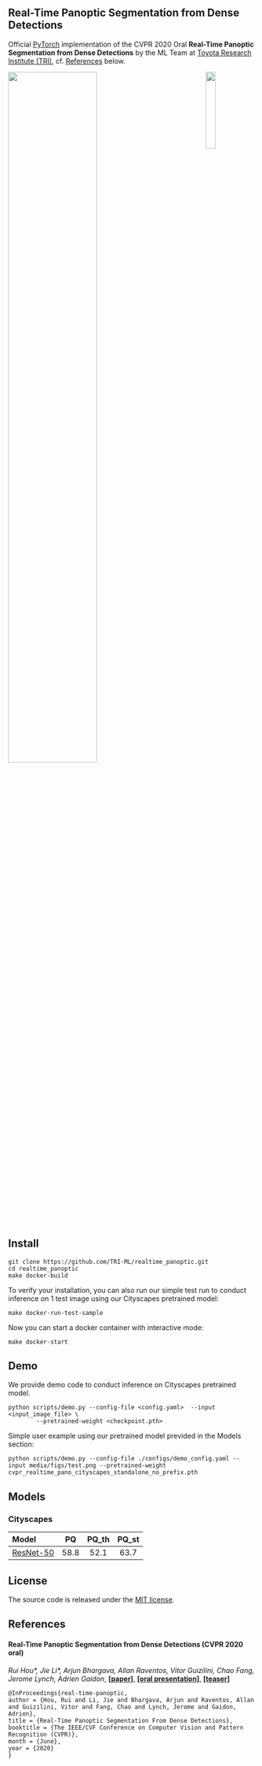 ## Real-Time Panoptic Segmentation from Dense Detections

Official [PyTorch](https://pytorch.org/) implementation of the CVPR 2020 Oral **Real-Time Panoptic Segmentation from Dense Detections** by the ML Team at [Toyota Research Institute (TRI)](https://www.tri.global/), cf. [References](#references) below.

<a href="https://www.tri.global/" target="_blank">
 <img align="right" src="/media/figs/tri-logo.png" width="20%"/>
</a>

<a href="https://www.youtube.com/watch?v=xrxaRU2g2vo" target="_blank">
<img width="60%" src="/media/figs/panoptic-teaser.gif"/>
</a>

## Install
```
git clone https://github.com/TRI-ML/realtime_panoptic.git
cd realtime_panoptic
make docker-build
```

To verify your installation, you can also run our simple test run to conduct inference on 1 test image using our Cityscapes pretrained model:
```
make docker-run-test-sample
```

Now you can start a docker container with interactive mode:
```
make docker-start
```
## Demo
We provide demo code to conduct inference on Cityscapes pretrained model. 
```
python scripts/demo.py --config-file <config.yaml>  --input <input_image_file> \
        --pretrained-weight <checkpoint.pth>
```
Simple user example using our pretrained model previded in the Models section:
```
python scripts/demo.py --config-file ./configs/demo_config.yaml --input media/figs/test.png --pretrained-weight cvpr_realtime_pano_cityscapes_standalone_no_prefix.pth
```

## Models
 

### Cityscapes
| Model |  PQ | PQ_th | PQ_st | 
| :--- | :---: | :---: | :---: | 
| [ResNet-50](https://tri-ml-public.s3.amazonaws.com/github/realtime_panoptic/models/cvpr_realtime_pano_cityscapes_standalone_no_prefix.pth) | 58.8 | 52.1| 63.7 |

## License

The source code is released under the [MIT license](LICENSE.md).

## References

#### Real-Time Panoptic Segmentation from Dense Detections (CVPR 2020 oral)
*Rui Hou\*, Jie Li\*, Arjun Bhargava, Allan Raventos, Vitor Guizilini, Chao Fang, Jerome Lynch, Adrien Gaidon*, [**[paper]**](https://arxiv.org/abs/1912.01202), [**[oral presentation]**](https://www.youtube.com/watch?v=xrxaRU2g2vo), [**[teaser]**](https://www.youtube.com/watch?v=_N4kGJEg-rM)
```
@InProceedings{real-time-panoptic,
author = {Hou, Rui and Li, Jie and Bhargava, Arjun and Raventos, Allan and Guizilini, Vitor and Fang, Chao and Lynch, Jerome and Gaidon, Adrien},
title = {Real-Time Panoptic Segmentation From Dense Detections},
booktitle = {The IEEE/CVF Conference on Computer Vision and Pattern Recognition (CVPR)},
month = {June},
year = {2020}
}
```
